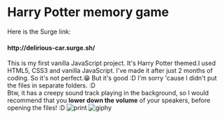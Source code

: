 <h1>Harry Potter memory game</h1>
Here is the Surge link:
<h4>http://delirious-car.surge.sh/</h4>

This is my first vanilla JavaScript project. It's Harry Potter themed.I used HTML5, CSS3 and vanilla JavaScript. I've made it after just 2 months of coding. So it's not perfect.😁 But it's good :D I'm sorry 'cause I didn't put the files in separate folders. :D
<br>
Btw, it has a creepy sound track playing in the background, so I would recommend that you <b>lower down the volume</b> of your speakers, before opening the files! :D 
![print](https://user-images.githubusercontent.com/47828314/54232673-80d65e00-450b-11e9-98a2-9bd51b5175d0.png)
![giphy](https://user-images.githubusercontent.com/47828314/54234506-8c2b8880-450f-11e9-9597-f1e86492283f.gif)
